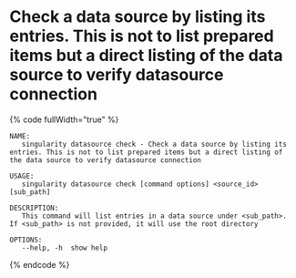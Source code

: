 # Check a data source by listing its entries. This is not to list prepared items but a direct listing of the data source to verify datasource connection

{% code fullWidth="true" %}
```
NAME:
   singularity datasource check - Check a data source by listing its entries. This is not to list prepared items but a direct listing of the data source to verify datasource connection

USAGE:
   singularity datasource check [command options] <source_id> [sub_path]

DESCRIPTION:
   This command will list entries in a data source under <sub_path>. If <sub_path> is not provided, it will use the root directory

OPTIONS:
   --help, -h  show help
```
{% endcode %}
